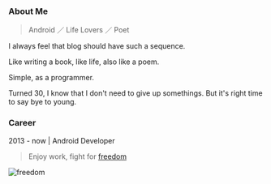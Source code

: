 ### About Me

>Android ／ Life Lovers ／ Poet

I always feel that blog should have such a sequence.

Like writing a book, like life, also like a poem.

Simple, as a programmer.

Turned 30, I know that I don't need to give up somethings. But it's right time to say bye to young.

### Career

2013 - now   |   Android Developer

>Enjoy work, fight for [freedom](https://zh.wikipedia.org/zh-hans/%E5%8B%87%E6%95%A2%E7%9A%84%E5%BF%83)

![freedom](http://7o50rs.com1.z0.glb.clouddn.com/2017-04-20-Braveheart_imp.jpg)